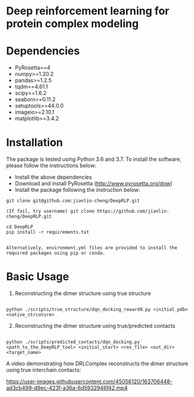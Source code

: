 
# Deep reinforcement learning for protein complex modeling


# Dependencies

* PyRosetta==4
* numpy>=1.20.2
* pandas>=1.2.5
* tqdm==4.61.1
* scipy>=1.6.2
* seaborn>=0.11.2
* setuptools>=44.0.0
* imageio>=2.10.1
* matplotlib>=3.4.2


# Installation

The package is tested using Python 3.6 and 3.7. To install the software, please follow the instructions below:

* Install the above dependencies
* Download and install PyRosetta (http://www.pyrosetta.org/dow)
* Install the package following the instruction below:


```
git clone git@github.com:jianlin-cheng/DeepRLP.git

(If fail, try username) git clone https://github.com/jianlin-cheng/DeepRLP.git

cd DeepRLP
pip install -r requirements.txt


Alternatively, environment.yml files are provided to install the required packages using pip or conda.
``` 


# Basic Usage

1. Reconstructing the dimer structure using true structure

```

python ./scripts/true_structure/dqn_docking_reward9.py <initial_pdb> <native_strcuture>

```

2. Reconstructing the dimer structure using true/predicted contacts

```

python ./scripts/predicted_contacts/dqn_docking.py <path_to_the_DeepRLP_tool> <initial_start> <res_file> <out_dir> <target_name>

```



A video demonstrating how DRLComplex reconstructs the dimer structure using true interchain contacts:


https://user-images.githubusercontent.com/45056120/163706448-ad3cb499-d9ec-423f-a36a-6d5932946f42.mp4



